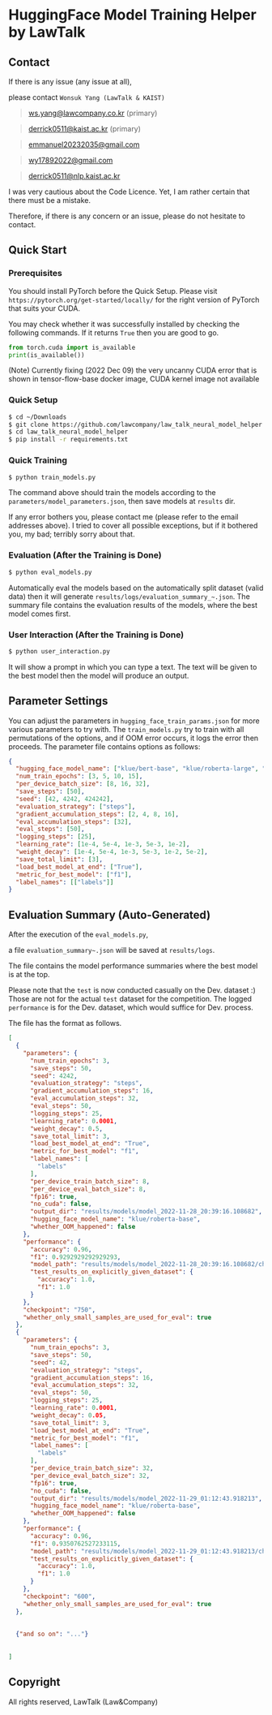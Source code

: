 # HuggingFace Model Training Helper by LawTalk

## Contact
If there is any issue (any issue at all),

please contact `Wonsuk Yang (LawTalk & KAIST)`
> ws.yang@lawcompany.co.kr (primary)

> derrick0511@kaist.ac.kr (primary)

> emmanuel20232035@gmail.com

> wy17892022@gmail.com 

> derrick0511@nlp.kaist.ac.kr


I was very cautious about the Code Licence.
Yet, I am rather certain that there must be a mistake. 

Therefore, if there is any concern or an issue,
please do not hesitate to contact.

## Quick Start
### Prerequisites
You should install PyTorch before the Quick Setup.
Please visit `https://pytorch.org/get-started/locally/` for the right version of PyTorch that suits your CUDA.

You may check whether it was successfully installed by checking the following commands.
If it returns `True` then you are good to go.

```python
from torch.cuda import is_available
print(is_available())
```

(Note) Currently fixing (2022 Dec 09) the very uncanny CUDA error that is shown in tensor-flow-base docker image, CUDA kernel image not available

### Quick Setup
```bash
$ cd ~/Downloads
$ git clone https://github.com/lawcompany/law_talk_neural_model_helper.git
$ cd law_talk_neural_model_helper
$ pip install -r requirements.txt
```

### Quick Training
```bash
$ python train_models.py 
```

The command above should train the models according to the `parameters/model_parameters.json`, then save models at `results` dir.

If any error bothers you, please contact me (please refer to the email addresses above). I tried to cover all possible exceptions, but if it bothered you, my bad; terribly sorry about that.

### Evaluation (After the Training is Done)
```bash
$ python eval_models.py
```
Automatically eval the models based on the automatically split dataset (valid data) then it will generate `results/logs/evaluation_summary_~.json`.
The summary file contains the evaluation results of the models, where the best model comes first.

### User Interaction (After the Training is Done)
```bash
$ python user_interaction.py
```
It will show a prompt in which you can type a text. The text will be given to the best model then the model will produce an output.

## Parameter Settings
You can adjust the parameters in `hugging_face_train_params.json` for more various parameters to try with.
The `train_models.py` try to train with all permutations of the options, and if OOM error occurs, it logs the error then proceeds.
The parameter file contains options as follows: 

```json
{
  "hugging_face_model_name": ["klue/bert-base", "klue/roberta-large", "klue/roberta-small", "klue/roberta-base"],
  "num_train_epochs": [3, 5, 10, 15],
  "per_device_batch_size": [8, 16, 32],
  "save_steps": [50],
  "seed": [42, 4242, 424242],
  "evaluation_strategy": ["steps"],
  "gradient_accumulation_steps": [2, 4, 8, 16],
  "eval_accumulation_steps": [32],
  "eval_steps": [50],
  "logging_steps": [25],
  "learning_rate": [1e-4, 5e-4, 1e-3, 5e-3, 1e-2],
  "weight_decay": [1e-4, 5e-4, 1e-3, 5e-3, 1e-2, 5e-2],
  "save_total_limit": [3],
  "load_best_model_at_end": ["True"],
  "metric_for_best_model": ["f1"],
  "label_names": [["labels"]]
}
```

## Evaluation Summary (Auto-Generated)

After the execution of the `eval_models.py`,

a file `evaluation_summary~.json` will be saved at
`results/logs`.

The file contains the model performance summaries where the best model is at the top.

Please note that the `test` is now conducted casually on the Dev. dataset :) Those are not for the actual `test` dataset for the competition. The logged `performance` is for the Dev. dataset, which would suffice for Dev. process.

The file has the format as follows.
```json
[
  {
    "parameters": {
      "num_train_epochs": 3,
      "save_steps": 50,
      "seed": 4242,
      "evaluation_strategy": "steps",
      "gradient_accumulation_steps": 16,
      "eval_accumulation_steps": 32,
      "eval_steps": 50,
      "logging_steps": 25,
      "learning_rate": 0.0001,
      "weight_decay": 0.5,
      "save_total_limit": 3,
      "load_best_model_at_end": "True",
      "metric_for_best_model": "f1",
      "label_names": [
        "labels"
      ],
      "per_device_train_batch_size": 8,
      "per_device_eval_batch_size": 8,
      "fp16": true,
      "no_cuda": false,
      "output_dir": "results/models/model_2022-11-28_20:39:16.108682",
      "hugging_face_model_name": "klue/roberta-base",
      "whether_OOM_happened": false
    },
    "performance": {
      "accuracy": 0.96,
      "f1": 0.9292929292929293,
      "model_path": "results/models/model_2022-11-28_20:39:16.108682/checkpoint-750",
      "test_results_on_explicitly_given_dataset": {
        "accuracy": 1.0,
        "f1": 1.0
      }
    },
    "checkpoint": "750",
    "whether_only_small_samples_are_used_for_eval": true
  },
  {
    "parameters": {
      "num_train_epochs": 3,
      "save_steps": 50,
      "seed": 42,
      "evaluation_strategy": "steps",
      "gradient_accumulation_steps": 16,
      "eval_accumulation_steps": 32,
      "eval_steps": 50,
      "logging_steps": 25,
      "learning_rate": 0.0001,
      "weight_decay": 0.05,
      "save_total_limit": 3,
      "load_best_model_at_end": "True",
      "metric_for_best_model": "f1",
      "label_names": [
        "labels"
      ],
      "per_device_train_batch_size": 32,
      "per_device_eval_batch_size": 32,
      "fp16": true,
      "no_cuda": false,
      "output_dir": "results/models/model_2022-11-29_01:12:43.918213",
      "hugging_face_model_name": "klue/roberta-base",
      "whether_OOM_happened": false
    },
    "performance": {
      "accuracy": 0.96,
      "f1": 0.9350762527233115,
      "model_path": "results/models/model_2022-11-29_01:12:43.918213/checkpoint-600",
      "test_results_on_explicitly_given_dataset": {
        "accuracy": 1.0,
        "f1": 1.0
      }
    },
    "checkpoint": "600",
    "whether_only_small_samples_are_used_for_eval": true
  },
  
  
  {"and so on": "..."}
  
  
]
```


## Copyright
All rights reserved, LawTalk (Law&Company)
